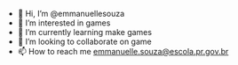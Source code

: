 - 👋 Hi, I’m @emmanuellesouza
- 👀 I’m interested in games
- 🌱 I’m currently learning make games
- 💞️ I’m looking to collaborate on game
- 📫 How to reach me emmanuelle.souza@escola.pr.gov.br 

<!---
emmanuellesouza/emmanuellesouza is a ✨ special ✨ repository because its `README.md` (this file) appears on your GitHub profile.
You can click the Preview link to take a look at your changes.
--->

